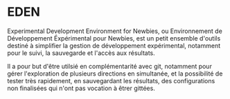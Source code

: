# EDEN
Experimental Development Environment for Newbies, ou Environnement de Développement Éxpérimental pour Newbies, est un petit ensemble d'outils destiné à simplifier la gestion de développement expérimental, notamment pour le suivi, la sauvegarde et l'accès aux résultats.

Il a pour but d'être utilsié en complémentarité avec git, notamment pour gérer l'exploration de plusieurs directions en simultanée, et la possibilité de tester très rapidement, en sauvegardant les résultats, des configurations non finalisées qui n'ont pas vocation à êtrer gittées.
